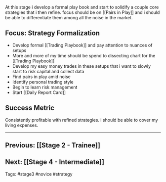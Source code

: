 At this stage i develop a formal play book and start to solidify a couple core strategies that i then refine. focus should be on [[Pairs in Play]] and i should be able to differentiate them among all the noise in the market.

## Focus: Strategy Formalization
- Develop formal [[Trading Playbook]] and pay attention to nuances of setups
- More and more of my time should be spend to dissecting chart for the [[Trading Playbook]]
- Develop my easy money trades in these setups that i want to slowly start to risk capital and collect data
- Find pairs in play amid noise
- Identify personal trading style
- Begin to learn risk management
- Start [[Daily Report Card]]

## Success Metric
Consistently profitable with refined strategies. i should be able to cover my living expenses. 



---
## Previous: [[Stage 2 - Trainee]]
## Next: [[Stage 4 - Intermediate]]

Tags: #stage3 #novice #strategy